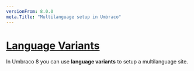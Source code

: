 ```yaml
---
versionFrom: 8.0.0
meta.Title: "Multilanguage setup in Umbraco"
---
```


# [Language Variants](../../Getting-Started/Backoffice/Variants)

In Umbraco 8 you can use **language variants** to setup a multilanguage site.
